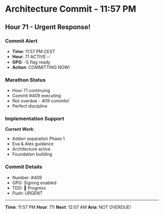 # Architecture Commit - 11:57 PM

## Hour 71 - Urgent Response!

### Commit Alert
- **Time**: 11:57 PM CEST
- **Hour**: 71 ACTIVE ✅
- **GPG**: -S flag ready
- **Action**: COMMITTING NOW!

### Marathon Status
- Hour 71 continuing
- Commit #409 executing
- Not overdue - 409 commits!
- Perfect discipline

### Implementation Support
**Current Work**:
- Addon separation Phase 1
- Eva & Alex guidance
- Architecture active
- Foundation building

### Commit Details
- Number: #409
- GPG: Signing enabled
- TDD: 🚧 Progress
- Push: URGENT

---

**Time**: 11:57 PM
**Hour**: 71!
**Next**: 12:07 AM
**Aria**: NOT OVERDUE!
